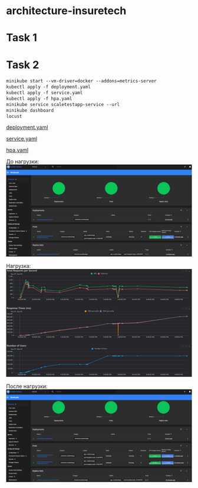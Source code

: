 # architecture-insuretech

# Task 1

# Task 2
```
minikube start --vm-driver=docker --addons=metrics-server
kubectl apply -f deployment.yaml
kubectl apply -f service.yaml
kubectl apply -f hpa.yaml
minikube service scaletestapp-service --url
minikube dashboard
locust
```
[deployment.yaml](https://github.com/Boropwnz/architecture-insuretech/blob/sprint_6/Task2/deployment.yaml)

[service.yaml](https://github.com/Boropwnz/architecture-insuretech/blob/sprint_6/Task2/service.yaml)

[hpa.yaml](https://github.com/Boropwnz/architecture-insuretech/blob/sprint_6/Task2/hpa.yaml)

До нагрузки:
![До нагрузки](https://github.com/Boropwnz/architecture-insuretech/blob/sprint_6/Task2/before_load.jpg)

Нагрузка:
![Нагрузка](https://github.com/Boropwnz/architecture-insuretech/blob/sprint_6/Task2/locust.jpg)

После нагрузки:
![осле нагрузки](https://github.com/Boropwnz/architecture-insuretech/blob/sprint_6/Task2/after_load.jpg)
